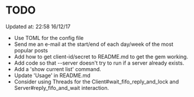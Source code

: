 # TODO

Updated at: 22:58 16/12/17

* Use TOML for the config file
* Send me an e-mail at the start/end of each day/week of the most popular posts
* Add how to get client-id/secret to README.md to get the gem working.
* Add code so that --server doesn't try to run if a server already exists.
* Add a 'show current list' command.
* Update 'Usage' in README.md
* Consider using Threads for the Client#wait_fifo_reply_and_lock and
  Server#reply_fifo_and_wait interaction.

